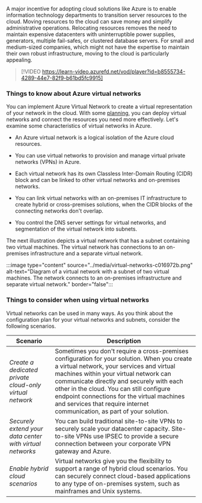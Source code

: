 A major incentive for adopting cloud solutions like Azure is to enable information technology departments to transition server resources to the cloud. Moving resources to the cloud can save money and simplify administrative operations. Relocating resources removes the need to maintain expensive datacenters with uninterruptible power supplies, generators, multiple fail-safes, or clustered database servers. For small and medium-sized companies, which might not have the expertise to maintain their own robust infrastructure, moving to the cloud is particularly appealing.

> [!VIDEO https://learn-video.azurefd.net/vod/player?id=b8555734-4289-44e7-82f9-b61bd5fc9915]

### Things to know about Azure virtual networks

You can implement Azure Virtual Network to create a virtual representation of your network in the cloud. With some [planning](/azure/virtual-network/virtual-network-vnet-plan-design-arm), you can deploy virtual networks and connect the resources you need more effectively. Let's examine some characteristics of virtual networks in Azure.

- An Azure virtual network is a logical isolation of the Azure cloud resources.

- You can use virtual networks to provision and manage virtual private networks (VPNs) in Azure.

- Each virtual network has its own Classless Inter-Domain Routing (CIDR) block and can be linked to other virtual networks and on-premises networks.

- You can link virtual networks with an on-premises IT infrastructure to create hybrid or cross-premises solutions, when the CIDR blocks of the connecting networks don't overlap.

- You control the DNS server settings for virtual networks, and segmentation of the virtual network into subnets.

The next illustration depicts a virtual network that has a subnet containing two virtual machines. The virtual network has connections to an on-premises infrastructure and a separate virtual network.

:::image type="content" source="../media/virtual-networks-c016972b.png" alt-text="Diagram of a virtual network with a subnet of two virtual machines. The network connects to an on-premises infrastructure and separate virtual network." border="false":::

### Things to consider when using virtual networks

Virtual networks can be used in many ways. As you think about the configuration plan for your virtual networks and subnets, consider the following scenarios.

| Scenario | Description |
| --- | --- |
| _Create a dedicated private cloud-only virtual network_ | Sometimes you don't require a cross-premises configuration for your solution. When you create a virtual network, your services and virtual machines within your virtual network can communicate directly and securely with each other in the cloud. You can still configure endpoint connections for the virtual machines and services that require internet communication, as part of your solution. |
| _Securely extend your data center with virtual networks_ | You can build traditional site-to-site VPNs to securely scale your datacenter capacity. Site-to-site VPNs use IPSEC to provide a secure connection between your corporate VPN gateway and Azure. |
| _Enable hybrid cloud scenarios_ | Virtual networks give you the flexibility to support a range of hybrid cloud scenarios. You can securely connect cloud-based applications to any type of on-premises system, such as mainframes and Unix systems. |